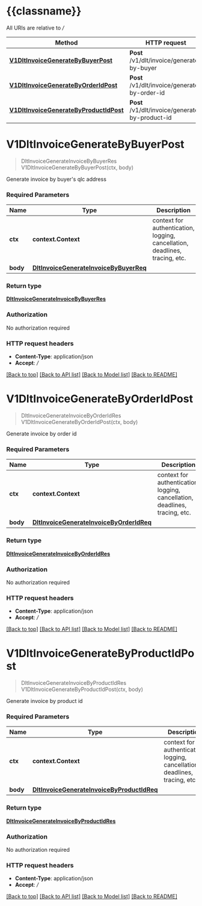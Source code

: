 # {{classname}}

All URIs are relative to */*

Method | HTTP request | Description
------------- | ------------- | -------------
[**V1DltInvoiceGenerateByBuyerPost**](DLTInvoicesApi.md#V1DltInvoiceGenerateByBuyerPost) | **Post** /v1/dlt/invoice/generate-by-buyer | 
[**V1DltInvoiceGenerateByOrderIdPost**](DLTInvoicesApi.md#V1DltInvoiceGenerateByOrderIdPost) | **Post** /v1/dlt/invoice/generate-by-order-id | 
[**V1DltInvoiceGenerateByProductIdPost**](DLTInvoicesApi.md#V1DltInvoiceGenerateByProductIdPost) | **Post** /v1/dlt/invoice/generate-by-product-id | 

# **V1DltInvoiceGenerateByBuyerPost**
> DltInvoiceGenerateInvoiceByBuyerRes V1DltInvoiceGenerateByBuyerPost(ctx, body)


Generate invoice by buyer's qlc address

### Required Parameters

Name | Type | Description  | Notes
------------- | ------------- | ------------- | -------------
 **ctx** | **context.Context** | context for authentication, logging, cancellation, deadlines, tracing, etc.
  **body** | [**DltInvoiceGenerateInvoiceByBuyerReq**](DltInvoiceGenerateInvoiceByBuyerReq.md)|  | 

### Return type

[**DltInvoiceGenerateInvoiceByBuyerRes**](dltInvoiceGenerateInvoiceByBuyerRes.md)

### Authorization

No authorization required

### HTTP request headers

 - **Content-Type**: application/json
 - **Accept**: */*

[[Back to top]](#) [[Back to API list]](../README.md#documentation-for-api-endpoints) [[Back to Model list]](../README.md#documentation-for-models) [[Back to README]](../README.md)

# **V1DltInvoiceGenerateByOrderIdPost**
> DltInvoiceGenerateInvoiceByOrderIdRes V1DltInvoiceGenerateByOrderIdPost(ctx, body)


Generate invoice by order id

### Required Parameters

Name | Type | Description  | Notes
------------- | ------------- | ------------- | -------------
 **ctx** | **context.Context** | context for authentication, logging, cancellation, deadlines, tracing, etc.
  **body** | [**DltInvoiceGenerateInvoiceByOrderIdReq**](DltInvoiceGenerateInvoiceByOrderIdReq.md)|  | 

### Return type

[**DltInvoiceGenerateInvoiceByOrderIdRes**](dltInvoiceGenerateInvoiceByOrderIdRes.md)

### Authorization

No authorization required

### HTTP request headers

 - **Content-Type**: application/json
 - **Accept**: */*

[[Back to top]](#) [[Back to API list]](../README.md#documentation-for-api-endpoints) [[Back to Model list]](../README.md#documentation-for-models) [[Back to README]](../README.md)

# **V1DltInvoiceGenerateByProductIdPost**
> DltInvoiceGenerateInvoiceByProductIdRes V1DltInvoiceGenerateByProductIdPost(ctx, body)


Generate invoice by product id

### Required Parameters

Name | Type | Description  | Notes
------------- | ------------- | ------------- | -------------
 **ctx** | **context.Context** | context for authentication, logging, cancellation, deadlines, tracing, etc.
  **body** | [**DltInvoiceGenerateInvoiceByProductIdReq**](DltInvoiceGenerateInvoiceByProductIdReq.md)|  | 

### Return type

[**DltInvoiceGenerateInvoiceByProductIdRes**](dltInvoiceGenerateInvoiceByProductIdRes.md)

### Authorization

No authorization required

### HTTP request headers

 - **Content-Type**: application/json
 - **Accept**: */*

[[Back to top]](#) [[Back to API list]](../README.md#documentation-for-api-endpoints) [[Back to Model list]](../README.md#documentation-for-models) [[Back to README]](../README.md)

